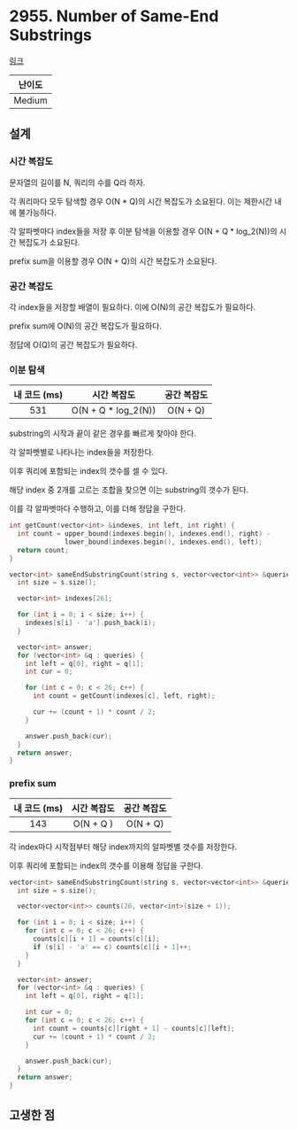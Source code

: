 # 2955. Number of Same-End Substrings

[링크](https://leetcode.com/problems/number-of-same-end-substrings/description/)

| 난이도 |
| :----: |
| Medium |

## 설계

### 시간 복잡도

문자열의 길이를 N, 쿼리의 수를 Q라 하자.

각 쿼리마다 모두 탐색할 경우 O(N * Q)의 시간 복잡도가 소요된다. 이는 제한시간 내에 불가능하다.

각 알파벳마다 index들을 저장 후 이분 탐색을 이용할 경우 O(N + Q * log_2(N))의 시간 복잡도가 소요된다.

prefix sum을 이용할 경우 O(N + Q)의 시간 복잡도가 소요된다.

### 공간 복잡도

각 index들을 저장할 배열이 필요하다. 이에 O(N)의 공간 복잡도가 필요하다.

prefix sum에 O(N)의 공간 복잡도가 필요하다.

정답에 O(Q)의 공간 복잡도가 필요하다.

### 이분 탐색

| 내 코드 (ms) |     시간 복잡도     | 공간 복잡도 |
| :----------: | :-----------------: | :---------: |
|     531      | O(N + Q * log_2(N)) |  O(N + Q)   |

substring의 시작과 끝이 같은 경우를 빠르게 찾아야 한다.

각 알파벳별로 나타나는 index들을 저장한다.

이후 쿼리에 포함되는 index의 갯수를 셀 수 있다.

해당 index 중 2개를 고르는 조합을 찾으면 이는 substring의 갯수가 된다.

이를 각 알파벳마다 수행하고, 이를 더해 정답을 구한다.

```cpp
int getCount(vector<int> &indexes, int left, int right) {
  int count = upper_bound(indexes.begin(), indexes.end(), right) -
              lower_bound(indexes.begin(), indexes.end(), left);
  return count;
}

vector<int> sameEndSubstringCount(string s, vector<vector<int>> &queries) {
  int size = s.size();

  vector<int> indexes[26];

  for (int i = 0; i < size; i++) {
    indexes[s[i] - 'a'].push_back(i);
  }

  vector<int> answer;
  for (vector<int> &q : queries) {
    int left = q[0], right = q[1];
    int cur = 0;

    for (int c = 0; c < 26; c++) {
      int count = getCount(indexes[c], left, right);

      cur += (count + 1) * count / 2;
    }

    answer.push_back(cur);
  }
  return answer;
}
```

### prefix sum

| 내 코드 (ms) | 시간 복잡도 | 공간 복잡도 |
| :----------: | :---------: | :---------: |
|     143      |  O(N + Q )  |  O(N + Q)   |

각 index마다 시작점부터 해당 index까지의 알파벳별 갯수를 저장한다.

이후 쿼리에 포함되는 index의 갯수를 이용해 정답을 구한다.

```cpp
vector<int> sameEndSubstringCount(string s, vector<vector<int>> &queries) {
  int size = s.size();

  vector<vector<int>> counts(26, vector<int>(size + 1));

  for (int i = 0; i < size; i++) {
    for (int c = 0; c < 26; c++) {
      counts[c][i + 1] = counts[c][i];
      if (s[i] - 'a' == c) counts[c][i + 1]++;
    }
  }

  vector<int> answer;
  for (vector<int> &q : queries) {
    int left = q[0], right = q[1];

    int cur = 0;
    for (int c = 0; c < 26; c++) {
      int count = counts[c][right + 1] - counts[c][left];
      cur += (count + 1) * count / 2;
    }

    answer.push_back(cur);
  }
  return answer;
}
```

## 고생한 점
